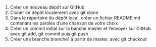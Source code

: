 1. Créer un nouveau dépôt sur GitHub
2. Cloner ce dépôt localement avec git clone
3. Dans le répertoire du dépôt local, créer un fichier README.md contenant les paroles
d’une chanson de votre choix
4. Créer un commit initial sur la banche master et l’envoyer sur GitHub avec git add, git
commit puis git push
5. Créer une branche branche1 à partir de master, avec git checkout
